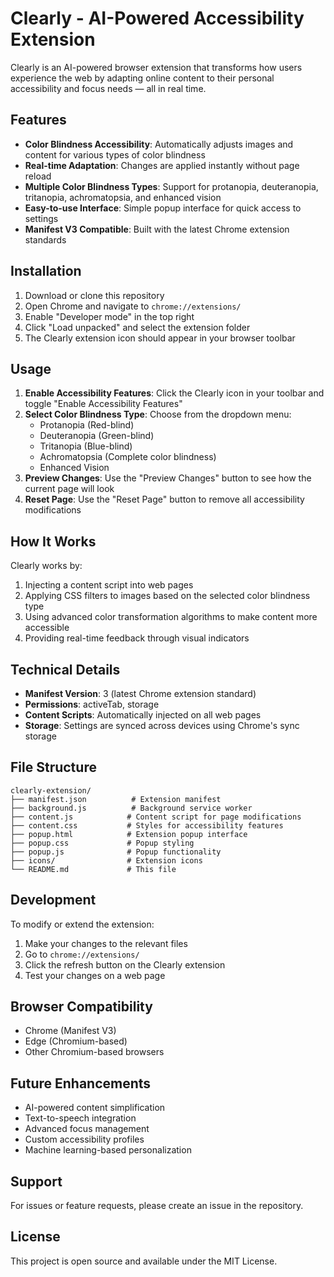 # Clearly - AI-Powered Accessibility Extension

Clearly is an AI-powered browser extension that transforms how users experience the web by adapting online content to their personal accessibility and focus needs — all in real time.

## Features

- **Color Blindness Accessibility**: Automatically adjusts images and content for various types of color blindness
- **Real-time Adaptation**: Changes are applied instantly without page reload
- **Multiple Color Blindness Types**: Support for protanopia, deuteranopia, tritanopia, achromatopsia, and enhanced vision
- **Easy-to-use Interface**: Simple popup interface for quick access to settings
- **Manifest V3 Compatible**: Built with the latest Chrome extension standards

## Installation

1. Download or clone this repository
2. Open Chrome and navigate to `chrome://extensions/`
3. Enable "Developer mode" in the top right
4. Click "Load unpacked" and select the extension folder
5. The Clearly extension icon should appear in your browser toolbar

## Usage

1. **Enable Accessibility Features**: Click the Clearly icon in your toolbar and toggle "Enable Accessibility Features"
2. **Select Color Blindness Type**: Choose from the dropdown menu:
   - Protanopia (Red-blind)
   - Deuteranopia (Green-blind) 
   - Tritanopia (Blue-blind)
   - Achromatopsia (Complete color blindness)
   - Enhanced Vision
3. **Preview Changes**: Use the "Preview Changes" button to see how the current page will look
4. **Reset Page**: Use the "Reset Page" button to remove all accessibility modifications

## How It Works

Clearly works by:
1. Injecting a content script into web pages
2. Applying CSS filters to images based on the selected color blindness type
3. Using advanced color transformation algorithms to make content more accessible
4. Providing real-time feedback through visual indicators

## Technical Details

- **Manifest Version**: 3 (latest Chrome extension standard)
- **Permissions**: activeTab, storage
- **Content Scripts**: Automatically injected on all web pages
- **Storage**: Settings are synced across devices using Chrome's sync storage

## File Structure

```
clearly-extension/
├── manifest.json          # Extension manifest
├── background.js          # Background service worker
├── content.js            # Content script for page modifications
├── content.css           # Styles for accessibility features
├── popup.html            # Extension popup interface
├── popup.css             # Popup styling
├── popup.js              # Popup functionality
├── icons/                # Extension icons
└── README.md             # This file
```

## Development

To modify or extend the extension:

1. Make your changes to the relevant files
2. Go to `chrome://extensions/`
3. Click the refresh button on the Clearly extension
4. Test your changes on a web page

## Browser Compatibility

- Chrome (Manifest V3)
- Edge (Chromium-based)
- Other Chromium-based browsers

## Future Enhancements

- AI-powered content simplification
- Text-to-speech integration
- Advanced focus management
- Custom accessibility profiles
- Machine learning-based personalization

## Support

For issues or feature requests, please create an issue in the repository.

## License

This project is open source and available under the MIT License.
